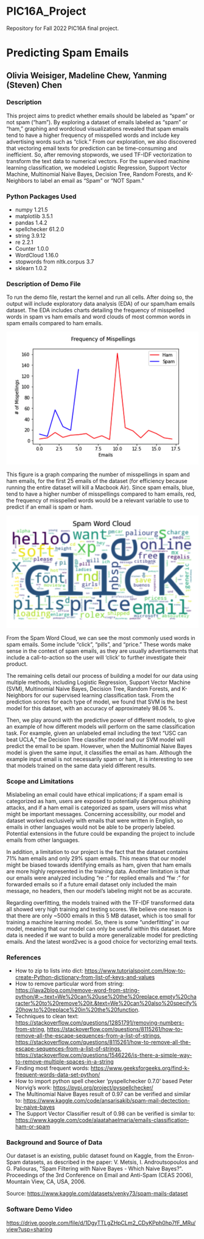# PIC16A_Project
Repository for Fall 2022 PIC16A final project.

# Predicting Spam Emails
## Olivia Weisiger, Madeline Chew, Yanming (Steven) Chen

### Description
This project aims to predict whether emails should be labeled as “spam” or not spam (“ham”). By exploring a dataset of emails labeled as “spam” or “ham,” graphing and wordcloud visualizations revealed that spam emails tend to have a higher frequency of misspelled words and include key advertising words such as “click.” From our exploration, we also discovered that vectoring email texts for prediction can be time-consuming and inefficient. So, after removing stopwords, we used TF-IDF vectorization to transform the text data to numerical vectors. For the supervised machine learning classification, we modeled Logistic Regression, Support Vector Machine, Multinomial Naive Bayes, Decision Tree, Random Forests, and K-Neighbors to label an email as “Spam” or “NOT Spam.”

### Python Packages Used
- numpy 1.21.5
- matplotlib 3.5.1
- pandas 1.4.2
- spellchecker 61.2.0
- string 3.9.12
- re 2.2.1
- Counter 1.0.0
- WordCloud 1.16.0
- stopwords from nltk.corpus 3.7
- sklearn 1.0.2

### Description of Demo File
To run the demo file, restart the kernel and run all cells. After doing so, the output will include exploratory data analysis (EDA) of our spam/ham emails dataset. The EDA includes charts detailing the frequency of misspelled words in spam vs ham emails and word clouds of most common words in spam emails compared to ham emails.

![alt text](https://github.com/0liviaWeisiger/PIC16A_Project/blob/main/ErrPlot.png)

This figure is a graph comparing the number of misspellings in spam and ham emails, for the first 25 emails of the dataset (for efficiency because running the entire dataset will kill a Macbook Air). Since spam emails, blue, tend to have a higher number of misspellings compared to ham emails, red, the frequency of misspelled words would be a relevant variable to use to predict if an email is spam or ham.

![alt text](https://github.com/0liviaWeisiger/PIC16A_Project/blob/main/SpamWC.png)

From the Spam Word Cloud, we can see the most commonly used words in spam emails. Some include “click”, “pills”, and “price.” These words make sense in the context of spam emails, as they are usually advertisements that include a call-to-action so the user will ‘click’ to further investigate their product.


The remaining cells detail our process of building a model for our data using multiple methods, including Logistic Regression, Support Vector Machine (SVM), Multinomial Naive Bayes, Decision Tree, Random Forests, and K-Neighbors for our supervised learning classification task. From the prediction scores for each type of model, we found that SVM is the best model for this dataset, with an accuracy of approximately 98.06 %. 

Then, we play around with the predictive power of different models, to give an example of how different models will perform on the same classification task. For example, given an unlabeled email including the text “USC can beat UCLA,” the Decision Tree classifier model and our SVM model will predict the email to be spam. However, when the Multinomial Naive Bayes model is given the same input, it classifies the email as ham. Although the example input email is not necessarily spam or ham, it is interesting to see that models trained on the same data yield different results.

### Scope and Limitations 
Mislabeling an email could have ethical implications; if a spam email is categorized as ham, users are exposed to potentially dangerous phishing attacks, and if a ham email is categorized as spam, users will miss what might be important messages. Concerning accessibility, our model and dataset worked exclusively with emails that were written in English, so emails in other languages would not be able to be properly labeled. Potential extensions in the future could be expanding the project to include emails from other languages. 

In addition, a limitation to our project is the fact that the dataset contains 71% ham emails and only 29% spam emails. This means that our model might be biased towards identifying emails as ham, given that ham emails are more highly represented in the training data. Another limitation is that our emails were analyzed including “re :” for replied emails and “fw :” for forwarded emails so if a future email dataset only included the main message, no headers, then our model’s labeling might not be as accurate. 

Regarding overfitting, the models trained with the TF-IDF transformed data all showed very high training and testing scores. We believe one reason is that there are only ~5000 emails in this 5 MB dataset, which is too small for training a machine learning model. So, there is some “underfitting” in our model, meaning that our model can only be useful within this dataset. More data is needed if we want to build a more generalizable model for predicting emails. And the latest word2vec is a good choice for vectorizing email texts. 

### References
- How to zip to lists into dict: https://www.tutorialspoint.com/How-to-create-Python-dictionary-from-list-of-keys-and-values
- How to remove particular word from string: https://java2blog.com/remove-word-from-string-python/#:~:text=We%20can%20use%20the%20replace,empty%20character%20to%20remove%20it.&text=We%20can%20also%20specify%20how,to%20replace%20in%20the%20function.
- Techniques to clean text: https://stackoverflow.com/questions/12851791/removing-numbers-from-string, https://stackoverflow.com/questions/8115261/how-to-remove-all-the-escape-sequences-from-a-list-of-strings, https://stackoverflow.com/questions/8115261/how-to-remove-all-the-escape-sequences-from-a-list-of-strings, https://stackoverflow.com/questions/1546226/is-there-a-simple-way-to-remove-multiple-spaces-in-a-string
- Finding most frequent words: https://www.geeksforgeeks.org/find-k-frequent-words-data-set-python/
- How to import python spell checker ‘pyspellchecker 0.7.0’ based Peter Norvig’s work: https://pypi.org/project/pyspellchecker/
- The Multinomial Naive Bayes result of 0.97 can be verified and similar to: https://www.kaggle.com/code/ansarisakib/spam-mail-dectection-by-naive-bayes 
- The Support Vector Classifier result of 0.98 can be verified is similar to: https://www.kaggle.com/code/alaatahaelmaria/emails-classification-ham-or-spam

### Background and Source of Data
Our dataset is an existing, public dataset found on Kaggle, from the Enron-Spam datasets, as described in the paper: V. Metsis, I. Androutsopoulos and G. Paliouras, "Spam Filtering with Naive Bayes - Which Naive Bayes?". Proceedings of the 3rd Conference on Email and Anti-Spam (CEAS 2006), Mountain View, CA, USA, 2006.

Source: https://www.kaggle.com/datasets/venky73/spam-mails-dataset

### Software Demo Video
https://drive.google.com/file/d/1DgyTTLgZHpCLm2_CDyKPph0hp7fF_MRu/view?usp=sharing
